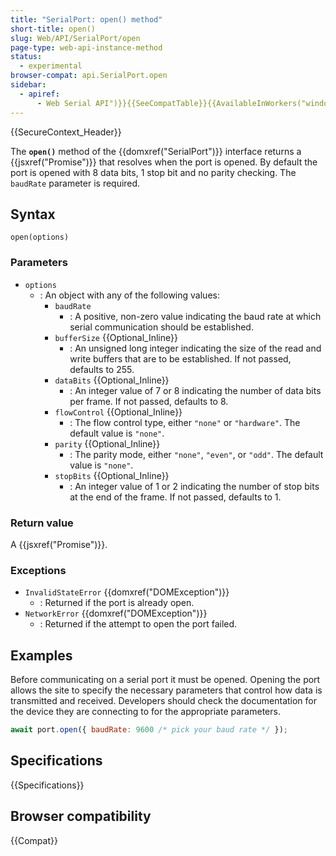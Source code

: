 ```yaml
---
title: "SerialPort: open() method"
short-title: open()
slug: Web/API/SerialPort/open
page-type: web-api-instance-method
status:
  - experimental
browser-compat: api.SerialPort.open
sidebar:
  - apiref:
      - Web Serial API")}}{{SeeCompatTable}}{{AvailableInWorkers("window_and_dedicated
---
```


{{SecureContext_Header}}

The **`open()`** method of the {{domxref("SerialPort")}} interface returns a {{jsxref("Promise")}} that resolves when the port is opened. By default the port is opened with 8 data bits, 1 stop bit and no parity checking. The `baudRate` parameter is required.

## Syntax

```js-nolint
open(options)
```

### Parameters

- `options`
  - : An object with any of the following values:
    - `baudRate`
      - : A positive, non-zero value indicating the baud rate at which serial communication should be established.
    - `bufferSize` {{Optional_Inline}}
      - : An unsigned long integer indicating the size of the read and write buffers that are to be established. If not passed, defaults to 255.
    - `dataBits` {{Optional_Inline}}
      - : An integer value of 7 or 8 indicating the number of data bits per frame. If not passed, defaults to 8.
    - `flowControl` {{Optional_Inline}}
      - : The flow control type, either `"none"` or `"hardware"`. The default value is `"none"`.
    - `parity` {{Optional_Inline}}
      - : The parity mode, either `"none"`, `"even"`, or `"odd"`. The default value is `"none"`.
    - `stopBits` {{Optional_Inline}}
      - : An integer value of 1 or 2 indicating the number of stop bits at the end of the frame. If not passed, defaults to 1.

### Return value

A {{jsxref("Promise")}}.

### Exceptions

- `InvalidStateError` {{domxref("DOMException")}}
  - : Returned if the port is already open.
- `NetworkError` {{domxref("DOMException")}}
  - : Returned if the attempt to open the port failed.

## Examples

Before communicating on a serial port it must be opened. Opening the port allows the site to specify the necessary parameters that control how data is transmitted and received. Developers should check the documentation for the device they are connecting to for the appropriate parameters.

```js
await port.open({ baudRate: 9600 /* pick your baud rate */ });
```

## Specifications

{{Specifications}}

## Browser compatibility

{{Compat}}
